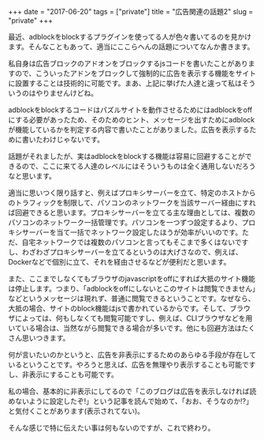 +++
date = "2017-06-20"
tags = ["private"]
title = "広告関連の話題2"
slug = "private"
+++

最近、adblockをblockするプラグインを使ってる人が色々書いてるのを見かけます。そんなこともあって、適当にここらへんの話題についてなんか書きます。

私自身は広告ブロックのアドオンをブロックするjsコードを書いたことがありますので、こういったアドンをブロックして強制的に広告を表示する機能をサイトに設置することは技術的に可能です。まあ、上記に挙げた人達と違って私はそういうのはやりませんけどね。

adblockをblockするコードはパズルサイトを動作させるためにはadblockをoffにする必要があったため、そのためのヒント、メッセージを出すためにadblockが機能しているかを判定する内容で書いたことがありました。広告を表示するために書いたわけじゃないです。

話題がそれましたが、実はadblockをblockする機能は容易に回避することができるので、ここに来てる人達のレベルにはそういうものは全く通用しないだろうなと思います。

適当に思いつく限り話すと、例えばプロキシサーバーを立て、特定のホストからのトラフィックを制限して、パソコンのネットワークを当該サーバー経由にすれば回避できると思います。プロキシサーバーを立てる主な理由としては、複数のパソコンのネットワーク一括管理です。パソコンを一つずつ設定するより、プロキシサーバーを当て一括でネットワーク設定したほうが効率がいいのです。ただ、自宅ネットワークでは複数のパソコンと言ってもそこまで多くはないですし、わざわざプロキシサーバーを立てるというのは大げさなので、例えば、Dockerなどで個別に立て、それを経由させるなどが便利だと思います。

また、ここまでしなくてもブラウザのjavascriptをoffにすれば大抵のサイト機能は停止します。つまり、「adblockをoffにしないとこのサイトは閲覧できません」などというメッセージは現れず、普通に閲覧できるということです。なぜなら、大抵の場合、サイトのblock機能はjsで書かれているからです。そして、ブラウザによっては、何もしなくても閲覧可能ですし、例えば、CLIブラウザなどを用いている場合は、当然ながら閲覧できる場合が多いです。他にも回避方法はたくさん思いつきます。

何が言いたいのかというと、広告を非表示にするためのあらゆる手段が存在しているということです。やろうと思えば、広告を無理やり表示することも可能ですし、非表示にすることも可能です。

私の場合、基本的に非表示にしてるので「このブログは広告を表示しなければ読めないように設定したぞ!」という記事を読んで始めて、「おお、そうなのか!?」と気付くことがあります(表示されてない)。

そんな感じで特に伝えたい事は何もないのですが、これで終わり。  
	  
